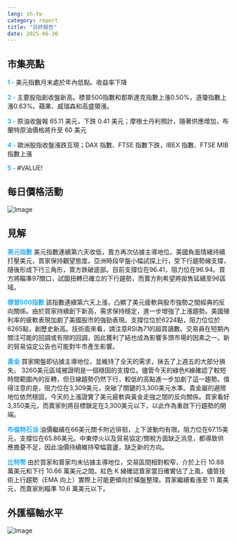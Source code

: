 ```yaml
---
lang: zh-tw
category: report
title: "日終報告"
date: 2025-06-30
---
```



<h2>市集亮點</h2>
<strong style="color: #2caef7;">1 - </strong> 美元指數月末處於年內低點。收益率下降

<strong style="color: #2caef7;">2 - </strong> 主要股指創收盤新高。標普500指數和那斯達克指數上漲0.50%，道瓊指數上漲0.63%。蘋果、威瑞森和高盛領漲。


<strong style="color: #2caef7;">3 - </strong> 原油收盤報 65.11 美元，下跌 0.41 美元；摩根士丹利預計，隨著供應增加，布蘭特原油價格將升至 60 美元

<strong style="color: #2caef7;">4 - </strong> 歐洲股指收盤漲跌互現；DAX 指數、FTSE 指數下跌，IBEX 指數、FTSE MIB 指數上漲

<strong style="color: #2caef7;">5 - </strong> #VALUE!



<h2>每日價格活動</h2>
<img src="https://markleighedu.github.io/img/Jun-2025/30-Jun-2025/price.jpg" alt="Image"/>

<h2>見解</h2>
<strong style="color: #2caef7;">美元指數</strong> 美元指數連續第六天收低，賣方再次佔據主導地位。美國負面情緒持續打壓美元，買家保持觀望態度。亞洲時段早盤小幅試探上行，受下行趨勢線支撐，隨後形成下行三角形，賣方跌破底部。目前支撐位在96.41，阻力位在96.94。買方將瞄準97關口，試圖扭轉已確立的下行趨勢，而賣方則希望將拋售延續至96區域。

<strong style="color: #2caef7;">標普500指數</strong> 該指數連續第六天上漲，凸顯了美元疲軟與股市強勢之間經典的反向關係。由於買家持續創下新高，需求保持穩定，進一步增強了上漲趨勢。美國殖利率的疲軟表現加劇了美國股市的強勁表現。支撐位位於6224點，阻力位位於6265點，創歷史新高。技術面來看，請注意RSI為71的超買讀數。交易員在短期內關注可能的回調或有限的回調，因此獲利了結也成為影響多頭市場的因素之一。新的貿易協定公告也可能對牛市產生影響。

<strong style="color: #2caef7;">黃金</strong> 買家開盤即佔據主導地位，並維持了全天的需求，抹去了上週五的大部分損失。 3260美元區域被證明是一個穩固的支撐位。儘管今天的綠色K線確認了較短時間範圍內的反轉，但日線趨勢仍然下行，較低的高點進一步加劇了這一趨勢。值得注意的是，阻力位在3,309美元，突破了關鍵的3,300美元水準。貴金屬的避險地位依然穩固，今天的上漲證實了美元疲軟與黃金走強之間的反向關係。買家看好3,350美元，而賣家則將目標鎖定在3,300美元以下，以此作為重啟下行趨勢的開端。

<strong style="color: #2caef7;">布倫特石油</strong> 油價繼續在66美元關卡附近徘徊，上下波動均有限。阻力位在67.15美元，支撐位在65.86美元。中東停火以及貿易協定/關稅方面缺乏消息，都導致供應擔憂不足，因此油價持續維持窄幅震盪，缺乏新的方向。

<strong style="color: #2caef7;">比特幣</strong> 由於買家和賣家均未佔據主導地位，交易區間相對較窄，介於上行 10.88 萬美元和下行 10.66 萬美元之間。紅色 K 線確認賣家當日確實佔了上風，儘管技術上行趨勢（EMA 向上）實際上可能更傾向於橫盤整理。買家繼續看漲至 11 萬美元，而賣家則瞄準 10.6 萬美元以下。



<h2>外匯樞軸水平</h2>
<img src="https://markleighedu.github.io/img/Jun-2025/30-Jun-2025/pivot.jpg" alt="Image"/>